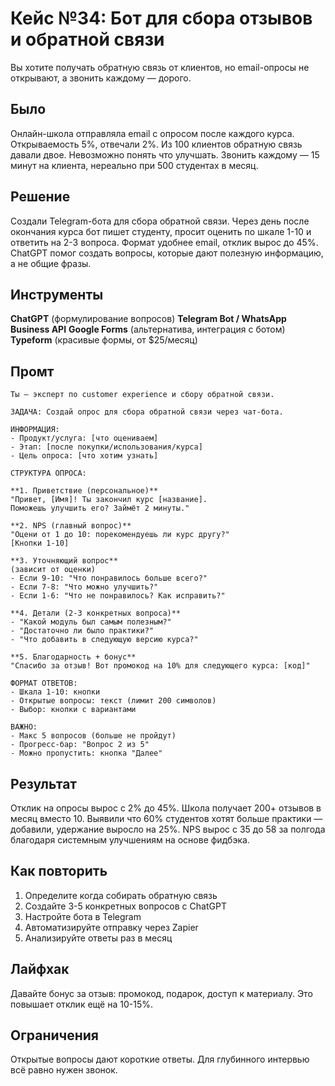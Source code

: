 # Кейс №34: Бот для сбора отзывов и обратной связи

Вы хотите получать обратную связь от клиентов, но email-опросы не открывают, а звонить каждому — дорого.

## Было

Онлайн-школа отправляла email с опросом после каждого курса. Открываемость 5%, отвечали 2%. Из 100 клиентов обратную связь давали двое. Невозможно понять что улучшать. Звонить каждому — 15 минут на клиента, нереально при 500 студентах в месяц.

## Решение

Создали Telegram-бота для сбора обратной связи. Через день после окончания курса бот пишет студенту, просит оценить по шкале 1-10 и ответить на 2-3 вопроса. Формат удобнее email, отклик вырос до 45%. ChatGPT помог создать вопросы, которые дают полезную информацию, а не общие фразы.

## Инструменты

**ChatGPT** (формулирование вопросов)
**Telegram Bot / WhatsApp Business API**
**Google Forms** (альтернатива, интеграция с ботом)
**Typeform** (красивые формы, от $25/месяц)

## Промт

```
Ты — эксперт по customer experience и сбору обратной связи.

ЗАДАЧА: Создай опрос для сбора обратной связи через чат-бота.

ИНФОРМАЦИЯ:
- Продукт/услуга: [что оцениваем]
- Этап: [после покупки/использования/курса]
- Цель опроса: [что хотим узнать]

СТРУКТУРА ОПРОСА:

**1. Приветствие (персональное)**
"Привет, [Имя]! Ты закончил курс [название].
Поможешь улучшить его? Займёт 2 минуты."

**2. NPS (главный вопрос)**
"Оцени от 1 до 10: порекомендуешь ли курс другу?"
[Кнопки 1-10]

**3. Уточняющий вопрос**
(зависит от оценки)
- Если 9-10: "Что понравилось больше всего?"
- Если 7-8: "Что можно улучшить?"
- Если 1-6: "Что не понравилось? Как исправить?"

**4. Детали (2-3 конкретных вопроса)**
- "Какой модуль был самым полезным?"
- "Достаточно ли было практики?"
- "Что добавить в следующую версию курса?"

**5. Благодарность + бонус**
"Спасибо за отзыв! Вот промокод на 10% для следующего курса: [код]"

ФОРМАТ ОТВЕТОВ:
- Шкала 1-10: кнопки
- Открытые вопросы: текст (лимит 200 символов)
- Выбор: кнопки с вариантами

ВАЖНО:
- Макс 5 вопросов (больше не пройдут)
- Прогресс-бар: "Вопрос 2 из 5"
- Можно пропустить: кнопка "Далее"
```

## Результат

Отклик на опросы вырос с 2% до 45%. Школа получает 200+ отзывов в месяц вместо 10. Выявили что 60% студентов хотят больше практики — добавили, удержание выросло на 25%. NPS вырос с 35 до 58 за полгода благодаря системным улучшениям на основе фидбэка.

## Как повторить

1. Определите когда собирать обратную связь
2. Создайте 3-5 конкретных вопросов с ChatGPT
3. Настройте бота в Telegram
4. Автоматизируйте отправку через Zapier
5. Анализируйте ответы раз в месяц

## Лайфхак

Давайте бонус за отзыв: промокод, подарок, доступ к материалу. Это повышает отклик ещё на 10-15%.

## Ограничения

Открытые вопросы дают короткие ответы. Для глубинного интервью всё равно нужен звонок.
